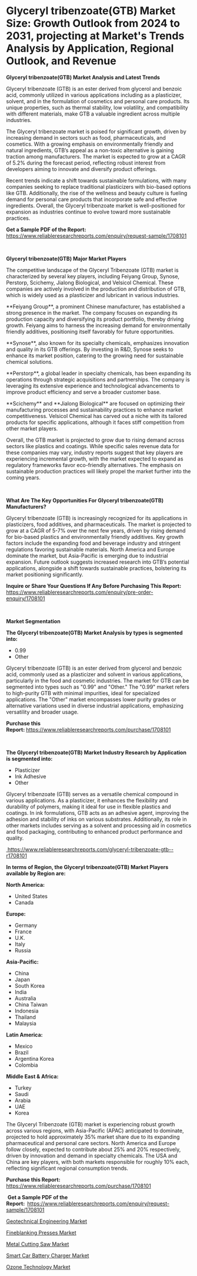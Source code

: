 <p><h1>Glyceryl tribenzoate(GTB) Market Size: Growth Outlook from 2024 to 2031, projecting at Market's Trends Analysis by Application, Regional Outlook, and Revenue</h1></p><p><strong>Glyceryl tribenzoate(GTB) Market Analysis and Latest Trends</strong></p>
<p><p>Glyceryl tribenzoate (GTB) is an ester derived from glycerol and benzoic acid, commonly utilized in various applications including as a plasticizer, solvent, and in the formulation of cosmetics and personal care products. Its unique properties, such as thermal stability, low volatility, and compatibility with different materials, make GTB a valuable ingredient across multiple industries.</p><p>The Glyceryl tribenzoate market is poised for significant growth, driven by increasing demand in sectors such as food, pharmaceuticals, and cosmetics. With a growing emphasis on environmentally friendly and natural ingredients, GTB’s appeal as a non-toxic alternative is gaining traction among manufacturers. The market is expected to grow at a CAGR of 5.2% during the forecast period, reflecting robust interest from developers aiming to innovate and diversify product offerings.</p><p>Recent trends indicate a shift towards sustainable formulations, with many companies seeking to replace traditional plasticizers with bio-based options like GTB. Additionally, the rise of the wellness and beauty culture is fueling demand for personal care products that incorporate safe and effective ingredients. Overall, the Glyceryl tribenzoate market is well-positioned for expansion as industries continue to evolve toward more sustainable practices.</p></p>
<p><strong>Get a Sample PDF of the Report:&nbsp;</strong> <a href="https://www.reliableresearchreports.com/enquiry/request-sample/1708101?utm_campaign=118&utm_medium=2&utm_source=Github&utm_content=ia&utm_term=07102024&utm_id=glyceryl-tribenzoategtb">https://www.reliableresearchreports.com/enquiry/request-sample/1708101</a></p>
<p>&nbsp;</p>
<p><strong>Glyceryl tribenzoate(GTB) Major Market Players</strong></p>
<p><p>The competitive landscape of the Glyceryl Tribenzoate (GTB) market is characterized by several key players, including Feiyang Group, Synose, Perstorp, Scichemy, Jialong Biological, and Velsicol Chemical. These companies are actively involved in the production and distribution of GTB, which is widely used as a plasticizer and lubricant in various industries.</p><p>**Feiyang Group**, a prominent Chinese manufacturer, has established a strong presence in the market. The company focuses on expanding its production capacity and diversifying its product portfolio, thereby driving growth. Feiyang aims to harness the increasing demand for environmentally friendly additives, positioning itself favorably for future opportunities.</p><p>**Synose**, also known for its specialty chemicals, emphasizes innovation and quality in its GTB offerings. By investing in R&D, Synose seeks to enhance its market position, catering to the growing need for sustainable chemical solutions.</p><p>**Perstorp**, a global leader in specialty chemicals, has been expanding its operations through strategic acquisitions and partnerships. The company is leveraging its extensive experience and technological advancements to improve product efficiency and serve a broader customer base.</p><p>**Scichemy** and **Jialong Biological** are focused on optimizing their manufacturing processes and sustainability practices to enhance market competitiveness. Velsicol Chemical has carved out a niche with its tailored products for specific applications, although it faces stiff competition from other market players.</p><p>Overall, the GTB market is projected to grow due to rising demand across sectors like plastics and coatings. While specific sales revenue data for these companies may vary, industry reports suggest that key players are experiencing incremental growth, with the market expected to expand as regulatory frameworks favor eco-friendly alternatives. The emphasis on sustainable production practices will likely propel the market further into the coming years.</p></p>
<p>&nbsp;</p>
<p><strong>What Are The Key Opportunities For Glyceryl tribenzoate(GTB) Manufacturers?</strong></p>
<p><p>Glyceryl tribenzoate (GTB) is increasingly recognized for its applications in plasticizers, food additives, and pharmaceuticals. The market is projected to grow at a CAGR of 5-7% over the next few years, driven by rising demand for bio-based plastics and environmentally friendly additives. Key growth factors include the expanding food and beverage industry and stringent regulations favoring sustainable materials. North America and Europe dominate the market, but Asia-Pacific is emerging due to industrial expansion. Future outlook suggests increased research into GTB’s potential applications, alongside a shift towards sustainable practices, bolstering its market positioning significantly.</p></p>
<p><strong>Inquire or Share Your Questions If Any Before Purchasing This Report:</strong> <a href="https://www.reliableresearchreports.com/enquiry/pre-order-enquiry/1708101?utm_campaign=118&utm_medium=2&utm_source=Github&utm_content=ia&utm_term=07102024&utm_id=glyceryl-tribenzoategtb">https://www.reliableresearchreports.com/enquiry/pre-order-enquiry/1708101</a></p>
<p>&nbsp;</p>
<p><strong>Market Segmentation</strong></p>
<p><strong>The Glyceryl tribenzoate(GTB) Market Analysis by types is segmented into:</strong></p>
<p><ul><li>0.99</li><li>Other</li></ul></p>
<p><p>Glyceryl tribenzoate (GTB) is an ester derived from glycerol and benzoic acid, commonly used as a plasticizer and solvent in various applications, particularly in the food and cosmetic industries. The market for GTB can be segmented into types such as "0.99" and "Other." The "0.99" market refers to high-purity GTB with minimal impurities, ideal for specialized applications. The "Other" market encompasses lower purity grades or alternative variations used in diverse industrial applications, emphasizing versatility and broader usage.</p></p>
<p><strong>Purchase this Report:&nbsp;</strong><a href="https://www.reliableresearchreports.com/purchase/1708101?utm_campaign=118&utm_medium=2&utm_source=Github&utm_content=ia&utm_term=07102024&utm_id=glyceryl-tribenzoategtb">https://www.reliableresearchreports.com/purchase/1708101</a></p>
<p>&nbsp;</p>
<p><strong>The Glyceryl tribenzoate(GTB) Market Industry Research by Application is segmented into:</strong></p>
<p><ul><li>Plasticizer</li><li>Ink Adhesive</li><li>Other</li></ul></p>
<p><p>Glyceryl tribenzoate (GTB) serves as a versatile chemical compound in various applications. As a plasticizer, it enhances the flexibility and durability of polymers, making it ideal for use in flexible plastics and coatings. In ink formulations, GTB acts as an adhesive agent, improving the adhesion and stability of inks on various substrates. Additionally, its role in other markets includes serving as a solvent and processing aid in cosmetics and food packaging, contributing to enhanced product performance and quality.</p></p>
<p><a href="https://www.reliableresearchreports.com/glyceryl-tribenzoate-gtb--r1708101?utm_campaign=118&utm_medium=2&utm_source=Github&utm_content=ia&utm_term=07102024&utm_id=glyceryl-tribenzoategtb">&nbsp;https://www.reliableresearchreports.com/glyceryl-tribenzoate-gtb--r1708101</a></p>
<p><strong>In terms of Region, the Glyceryl tribenzoate(GTB) Market Players available by Region are:</strong></p>
<p>
    <p> <strong> North America: </strong>
        <ul>
            <li>United States</li>
            <li>Canada</li>
        </ul>
        </p> 
    <p> <strong> Europe: </strong>
        <ul>
            <li>Germany</li>
            <li>France</li>
            <li>U.K.</li>
            <li>Italy</li>
            <li>Russia</li>
        </ul>
        </p> 
    <p> <strong> Asia-Pacific: </strong>
        <ul>
            <li>China</li>
            <li>Japan</li>
            <li>South Korea</li>
            <li>India</li>
            <li>Australia</li>
            <li>China Taiwan</li>
            <li>Indonesia</li>
            <li>Thailand</li>
            <li>Malaysia</li>
        </ul>
        </p> 
    <p> <strong> Latin America: </strong>
        <ul>
            <li>Mexico</li>
            <li>Brazil</li>
            <li>Argentina Korea</li>
            <li>Colombia</li>
        </ul>
        </p> 
    <p> <strong> Middle East & Africa: </strong>
        <ul>
            <li>Turkey</li>
            <li>Saudi</li>
            <li>Arabia</li>
            <li>UAE</li>
            <li>Korea</li>
        </ul>
    </p>
    </p>
<p><p>The Glyceryl Tribenzoate (GTB) market is experiencing robust growth across various regions, with Asia-Pacific (APAC) anticipated to dominate, projected to hold approximately 35% market share due to its expanding pharmaceutical and personal care sectors. North America and Europe follow closely, expected to contribute about 25% and 20% respectively, driven by innovation and demand in specialty chemicals. The USA and China are key players, with both markets responsible for roughly 10% each, reflecting significant regional consumption trends.</p></p>
<p><strong>Purchase this Report: </strong><a href="https://www.reliableresearchreports.com/purchase/1708101?utm_campaign=118&utm_medium=2&utm_source=Github&utm_content=ia&utm_term=07102024&utm_id=glyceryl-tribenzoategtb">https://www.reliableresearchreports.com/purchase/1708101</a></p>
<p>&nbsp;<strong>Get a Sample PDF of the Report:&nbsp;&nbsp;</strong><a href="https://www.reliableresearchreports.com/enquiry/request-sample/1708101?utm_campaign=118&utm_medium=2&utm_source=Github&utm_content=ia&utm_term=07102024&utm_id=glyceryl-tribenzoategtb">https://www.reliableresearchreports.com/enquiry/request-sample/1708101</a></p>
<p><strong></strong></p>
<p><p><a href="https://www.linkedin.com/pulse/geotechnical-engineering-industry-resonance-127-amplification-np88e?utm_campaign=118&utm_medium=2&utm_source=Github&utm_content=ia&utm_term=07102024&utm_id=glyceryl-tribenzoategtb">Geotechnical Engineering Market</a></p><p><a href="https://github.com/MoonZANDRA/Market-Research-Report-List-1/blob/main/fineblanking-presses-market.md?utm_campaign=118&utm_medium=2&utm_source=Github&utm_content=ia&utm_term=07102024&utm_id=glyceryl-tribenzoategtb">Fineblanking Presses Market</a></p><p><a href="https://github.com/jordond5lezama/Market-Research-Report-List-1/blob/main/metal-cutting-saw-market.md?utm_campaign=118&utm_medium=2&utm_source=Github&utm_content=ia&utm_term=07102024&utm_id=glyceryl-tribenzoategtb">Metal Cutting Saw Market</a></p><p><a href="https://issuu.com/reportprime-2/docs/smart-car-battery-charger-market-si_2f0b63e5128eab?utm_campaign=118&utm_medium=2&utm_source=Github&utm_content=ia&utm_term=07102024&utm_id=glyceryl-tribenzoategtb">Smart Car Battery Charger Market</a></p><p><a href="https://www.linkedin.com/pulse/global-ozone-technology-market-projected-grow-cagr-104-forcasted-cqlse?utm_campaign=118&utm_medium=2&utm_source=Github&utm_content=ia&utm_term=07102024&utm_id=glyceryl-tribenzoategtb">Ozone Technology Market</a></p></p>